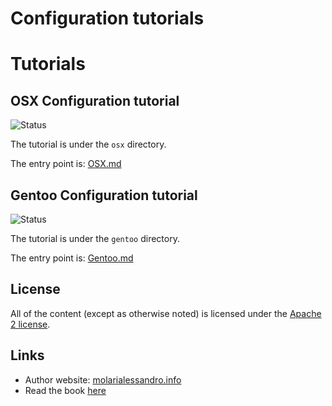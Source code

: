 # Configuration tutorials

# Tutorials

## OSX Configuration tutorial

![Status](http://img.shields.io/badge/status-WIP-yellowgreen.svg)

The tutorial is under the `osx` directory.

The entry point is: [OSX.md](./osx/osx.md)

## Gentoo Configuration tutorial

![Status](http://img.shields.io/badge/status-TODO-yellow.svg)

The tutorial is under the `gentoo` directory.

The entry point is: [Gentoo.md](./gentoo/gentoo.md)

## License

All of the content (except as otherwise noted) is licensed under the [Apache 2 license](LICENSE).

## Links

* Author website: [molarialessandro.info](https://molarialessandro.info)
* Read the book [here](http://alem0lars.gitbooks.io/configuration-tutorials/)

